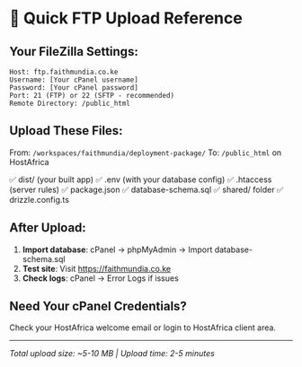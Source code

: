 # 🚀 Quick FTP Upload Reference

## Your FileZilla Settings:
```
Host: ftp.faithmundia.co.ke
Username: [Your cPanel username]
Password: [Your cPanel password]
Port: 21 (FTP) or 22 (SFTP - recommended)
Remote Directory: /public_html
```

## Upload These Files:
From: `/workspaces/faithmundia/deployment-package/`
To: `/public_html` on HostAfrica

✅ dist/ (your built app)
✅ .env (with your database config)
✅ .htaccess (server rules)
✅ package.json
✅ database-schema.sql
✅ shared/ folder
✅ drizzle.config.ts

## After Upload:
1. **Import database**: cPanel → phpMyAdmin → Import database-schema.sql
2. **Test site**: Visit https://faithmundia.co.ke
3. **Check logs**: cPanel → Error Logs if issues

## Need Your cPanel Credentials?
Check your HostAfrica welcome email or login to HostAfrica client area.

---
*Total upload size: ~5-10 MB | Upload time: 2-5 minutes*
